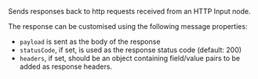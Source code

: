 Sends responses back to http requests received from an HTTP Input node.

The response can be customised using the following message properties:

*   `payload` is sent as the body of the response
*   `statusCode`, if set, is used as the response status code (default: 200)
*   `headers`, if set, should be an object containing field/value pairs to be added as response headers.